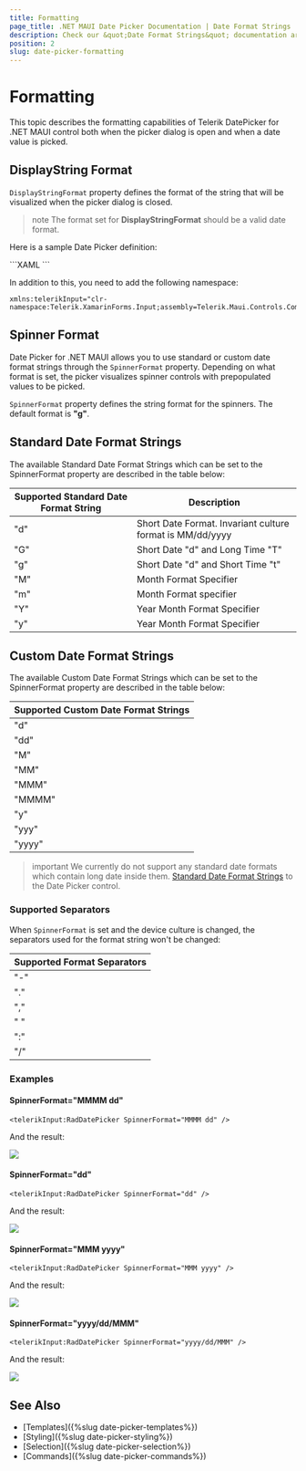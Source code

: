 ```yaml
---
title: Formatting
page_title: .NET MAUI Date Picker Documentation | Date Format Strings
description: Check our &quot;Date Format Strings&quot; documentation article for Telerik Date Picker for .NET MAUI control.
position: 2
slug: date-picker-formatting
---
```


# Formatting

This topic describes the formatting capabilities of Telerik DatePicker for .NET MAUI control both when the picker dialog is open and when a date value is picked.

## DisplayString Format

`DisplayStringFormat` property defines the format of the string that will be visualized when the picker dialog is closed. 

>note The format set for **DisplayStringFormat** should be a valid date format. 

Here is a sample Date Picker definition:

<snippet id='datepicker-keyfeatures-date-defaulthighlighted' />
```XAML
<telerikInput:RadDatePicker DefaultHighlightedDate="2020,05,15"
                            DisplayStringFormat="yyyy/MMM/dd"
                            Placeholder="Pick a date!"
                            SpinnerFormat="dd/MMM/yyyy"
                            AreSpinnerHeadersVisible="False"/>
```

In addition to this, you need to add the following namespace:

```XAML
xmlns:telerikInput="clr-namespace:Telerik.XamarinForms.Input;assembly=Telerik.Maui.Controls.Compatibility"
```

## Spinner Format

Date Picker for .NET MAUI allows you to use standard or custom date format strings through the `SpinnerFormat` property. Depending on what format is set, the picker visualizes spinner controls with prepopulated values to be picked.

`SpinnerFormat` property defines the string format for the spinners. The default format is **"g"**.

## Standard Date Format Strings

The available Standard Date Format Strings which can be set to the SpinnerFormat property are described in the table below:

| Supported Standard Date Format String | Description |
| -------- | -------- |
| "d" | Short Date Format. Invariant culture format is MM/dd/yyyy |
| "G" | Short Date "d" and Long Time "T" |
| "g" | Short Date "d" and Short Time "t" |
| "M" | Month Format Specifier |
| "m" | Month Format specifier |
| "Y" | Year Month Format Specifier |
| "y" | Year Month Format Specifier |

## Custom Date Format Strings

The available Custom Date Format Strings which can be set to the SpinnerFormat property are described in the table below:

| Supported Custom Date Format Strings|
| -------- |
| "d" |
| "dd" |
| "M" |
| "MM" |
| "MMM" |
| "MMMM" |
| "y" |
| "yyy" |
| "yyyy" |

>important We currently do not support any standard date formats which contain long date inside them. [Standard Date Format Strings](https://docs.microsoft.com/en-us/dotnet/standard/base-types/standard-date-and-time-format-strings) to the Date Picker control.

### Supported Separators

When `SpinnerFormat` is set and the device culture is changed, the separators used for the format string won't be changed:

| Supported Format Separators |
| -------- |
| "-" |
| "." |
| "," |
| " " |
| ":" |
| "/" |

### Examples

#### SpinnerFormat="MMMM dd"

```XAML
<telerikInput:RadDatePicker SpinnerFormat="MMMM dd" />
```

And the result:

![](images/datepicker-string-format-mmmm-dd.png)

#### SpinnerFormat="dd"

```XAML
<telerikInput:RadDatePicker SpinnerFormat="dd" />
```

And the result:

![](images/datepicker-string-format-dd.png)

#### SpinnerFormat="MMM yyyy"

```XAML
<telerikInput:RadDatePicker SpinnerFormat="MMM yyyy" />
```

And the result:

![](images/datepicker-string-format-mmm-yyyy.png)

#### SpinnerFormat="yyyy/dd/MMM"

```XAML
<telerikInput:RadDatePicker SpinnerFormat="yyyy/dd/MMM" />
```

And the result:

![](images/datepicker-string-format-yyyy-dd-MMM.png)

## See Also

- [Templates]({%slug date-picker-templates%})
- [Styling]({%slug date-picker-styling%})
- [Selection]({%slug date-picker-selection%})
- [Commands]({%slug date-picker-commands%})
